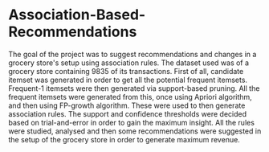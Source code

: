 # Association-Based-Recommendations

The goal of the project was to suggest recommendations and changes in a grocery store's setup using association rules. The dataset used was of a grocery store containing 9835 of its transactions. First of all, candidate itemset was generated in order to get all the potential frequent itemsets. Frequent-1 itemsets were then generated via support-based pruning. All the frequent itemsets were generated from this, once using Apriori algorithm, and then using FP-growth algorithm. These were used to then generate association rules. The support and confidence thresholds were decided based on trial-and-error in order to gain the maximum insight. All the rules were studied, analysed and then some recommendations were suggested in the setup of the grocery store in order to generate maximum revenue.
